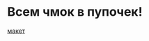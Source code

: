 # Всем чмок в пупочек!

[макет](https://www.figma.com/file/Eux1jU89iuO8ioYER7QDwx/English-Workouts?node-id=0-1&t=ehm5mg0KePl58Paj-0)
